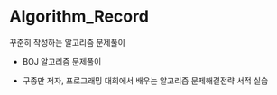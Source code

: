 # Algorithm_Record

꾸준히 작성하는 알고리즘 문제풀이

- BOJ 알고리즘 문제풀이

- 구종만 저자, 프로그래밍 대회에서 배우는 알고리즘 문제해결전략 서적 실습
